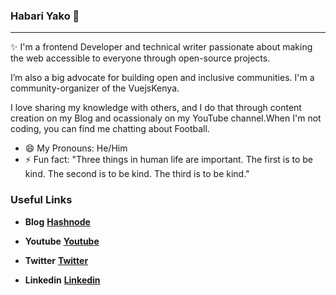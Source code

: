 ### Habari Yako 👋

---
✨ I'm a frontend Developer and technical writer passionate about making the web accessible to everyone through open-source projects. 

I’m also a big advocate for building open and inclusive communities. I'm a community-organizer of the VuejsKenya.

I love sharing my knowledge with others, and I do that through content creation on my Blog and ocassionaly on my YouTube channel.When I'm not coding, you can find me chatting about Football.

- 😄 My Pronouns: He/Him   
- ⚡ Fun fact: "Three things in human life are important. The first is to be kind. The second is to be kind. The third is to be kind."


### Useful Links

-  **Blog**            **[Hashnode](https://amjohnphilip.hashnode.dev/)**

-  **Youtube**         **[Youtube](https://www.youtube.com/channel/UCNCzNrpq0fHxFqQYCmbwAcA?view_as=subscriber)**

-  **Twitter**         **[Twitter](https://twitter.com/amjohnphilip)**

-  **Linkedin**        **[Linkedin](https://www.linkedin.com/in/amjohnphilip/)**



